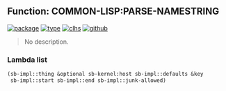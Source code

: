 ## Function: COMMON-LISP:PARSE-NAMESTRING
[![package](https://img.shields.io/badge/Package-COMMON--LISP-5f9ea0.svg?style=social&colorA=999999)](../) [![type](https://img.shields.io/badge/Type-Function-5f9ea0.svg?style=social&colorA=999999)](../#function) [![clhs](https://img.shields.io/badge/CLHS-PARSE--NAMESTRING-5f9ea0.svg?style=social&colorA=999999)](http://www.lispworks.com/documentation/HyperSpec/Body/f_pars_1.htm) [![github](https://img.shields.io/badge/GitHub-View_the_source-5f9ea0.svg?style=social&colorA=999999&logo=github)](https://github.com/sbcl/sbcl/blob/master/src/code/target-pathname.lisp/) 

> No description.

### Lambda list
```cl
(sb-impl::thing &optional sb-kernel:host sb-impl::defaults &key
 sb-impl::start sb-impl::end sb-impl::junk-allowed)
```
